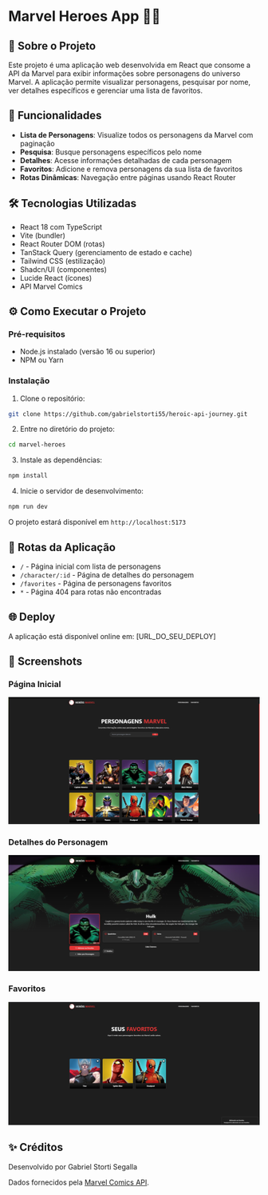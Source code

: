 
# Marvel Heroes App 🦸‍♂️

## 📝 Sobre o Projeto

Este projeto é uma aplicação web desenvolvida em React que consome a API da Marvel para exibir informações sobre personagens do universo Marvel. A aplicação permite visualizar personagens, pesquisar por nome, ver detalhes específicos e gerenciar uma lista de favoritos.


## 🚀 Funcionalidades

- **Lista de Personagens**: Visualize todos os personagens da Marvel com paginação
- **Pesquisa**: Busque personagens específicos pelo nome
- **Detalhes**: Acesse informações detalhadas de cada personagem
- **Favoritos**: Adicione e remova personagens da sua lista de favoritos
- **Rotas Dinâmicas**: Navegação entre páginas usando React Router

## 🛠️ Tecnologias Utilizadas

- React 18 com TypeScript
- Vite (bundler)
- React Router DOM (rotas)
- TanStack Query (gerenciamento de estado e cache)
- Tailwind CSS (estilização)
- Shadcn/UI (componentes)
- Lucide React (ícones)
- API Marvel Comics

## ⚙️ Como Executar o Projeto

### Pré-requisitos
- Node.js instalado (versão 16 ou superior)
- NPM ou Yarn

### Instalação

1. Clone o repositório:
```bash
git clone https://github.com/gabrielstorti55/heroic-api-journey.git
```

2. Entre no diretório do projeto:
```bash
cd marvel-heroes
```

3. Instale as dependências:
```bash
npm install
```

4. Inicie o servidor de desenvolvimento:
```bash
npm run dev
```

O projeto estará disponível em `http://localhost:5173`

## 📱 Rotas da Aplicação

- `/` - Página inicial com lista de personagens
- `/character/:id` - Página de detalhes do personagem
- `/favorites` - Página de personagens favoritos
- `*` - Página 404 para rotas não encontradas

## 🌐 Deploy

A aplicação está disponível online em: [URL_DO_SEU_DEPLOY]

## 📸 Screenshots

### Página Inicial
![Print da Tela Inicial](./public/tela-inicial.png)


### Detalhes do Personagem
![Print da Tela Detalhe do Personagem](./public/detalhe-personagem.png)


### Favoritos
![Print da Tela Favoritos](./public/favoritos.png)


## ✨ Créditos

Desenvolvido por Gabriel Storti Segalla

Dados fornecidos pela [Marvel Comics API](https://developer.marvel.com).

